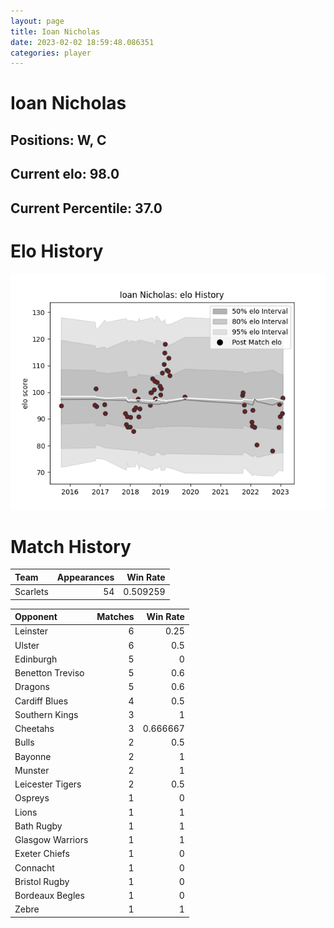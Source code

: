 ```yaml
---  
layout: page  
title: Ioan Nicholas  
date: 2023-02-02 18:59:48.086351  
categories: player  
---
```

# Ioan Nicholas

## Positions: W, C

## Current elo: 98.0

## Current Percentile: 37.0

# Elo History


![elo history](history_IoanNicholas.png)
# Match History


| Team     |   Appearances |   Win Rate |
|:---------|--------------:|-----------:|
| Scarlets |            54 |   0.509259 |

| Opponent         |   Matches |   Win Rate |
|:-----------------|----------:|-----------:|
| Leinster         |         6 |   0.25     |
| Ulster           |         6 |   0.5      |
| Edinburgh        |         5 |   0        |
| Benetton Treviso |         5 |   0.6      |
| Dragons          |         5 |   0.6      |
| Cardiff Blues    |         4 |   0.5      |
| Southern Kings   |         3 |   1        |
| Cheetahs         |         3 |   0.666667 |
| Bulls            |         2 |   0.5      |
| Bayonne          |         2 |   1        |
| Munster          |         2 |   1        |
| Leicester Tigers |         2 |   0.5      |
| Ospreys          |         1 |   0        |
| Lions            |         1 |   1        |
| Bath Rugby       |         1 |   1        |
| Glasgow Warriors |         1 |   1        |
| Exeter Chiefs    |         1 |   0        |
| Connacht         |         1 |   0        |
| Bristol Rugby    |         1 |   0        |
| Bordeaux Begles  |         1 |   0        |
| Zebre            |         1 |   1        |